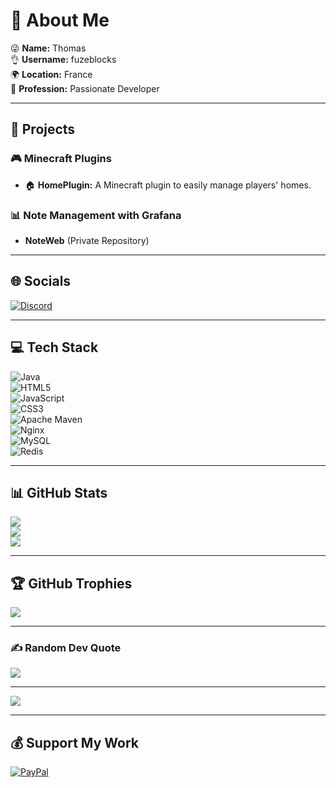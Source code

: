 # 💫 About Me

😜 **Name:** Thomas  
👌 **Username:** fuzeblocks  
🌍 **Location:** France  
💼 **Profession:** Passionate Developer

---

## 🚀 Projects

### 🎮 Minecraft Plugins
- 🏠 **HomePlugin:** A Minecraft plugin to easily manage players' homes.

### 📊 Note Management with Grafana
- **NoteWeb** (Private Repository)

---

## 🌐 Socials

[![Discord](https://img.shields.io/badge/Discord-%237289DA.svg?logo=discord&logoColor=white)](https://discord.gg/incendie_hardi)

---

## 💻 Tech Stack

![Java](https://img.shields.io/badge/java-%23ED8B00.svg?style=for-the-badge&logo=java&logoColor=white)  
![HTML5](https://img.shields.io/badge/html5-%23E34F26.svg?style=for-the-badge&logo=html5&logoColor=white)  
![JavaScript](https://img.shields.io/badge/javascript-%23323330.svg?style=for-the-badge&logo=javascript&logoColor=%23F7DF1E)  
![CSS3](https://img.shields.io/badge/css3-%231572B6.svg?style=for-the-badge&logo=css3&logoColor=white)  
![Apache Maven](https://img.shields.io/badge/Apache%20Maven-C71A36?style=for-the-badge&logo=Apache%20Maven&logoColor=white)  
![Nginx](https://img.shields.io/badge/nginx-%23009639.svg?style=for-the-badge&logo=nginx&logoColor=white)  
![MySQL](https://img.shields.io/badge/mysql-%2300f.svg?style=for-the-badge&logo=mysql&logoColor=white)  
![Redis](https://img.shields.io/badge/redis-%23DD0031.svg?style=for-the-badge&logo=redis&logoColor=white)

---

## 📊 GitHub Stats

![](https://github-readme-stats.vercel.app/api?username=fuzeblocks&theme=dark&hide_border=true&include_all_commits=false&count_private=false)<br/>
![](https://github-readme-streak-stats.herokuapp.com/?user=fuzeblocks&theme=dark&hide_border=true)<br/>
![](https://github-readme-stats.vercel.app/api/top-langs/?username=fuzeblocks&theme=dark&hide_border=true&include_all_commits=false&count_private=false&layout=compact)

---

## 🏆 GitHub Trophies

![](https://github-trophies.vercel.app/?username=fuzeblocks&theme=onedark&no-frame=true&no-bg=false&margin-w=4)

---

### ✍️ Random Dev Quote

![](https://quotes-github-readme.vercel.app/api?type=horizontal&theme=dark)

---

[![](https://visitcount.itsvg.in/api?id=fuzeblocks&icon=0&color=0)](https://visitcount.itsvg.in)

---

## 💰 Support My Work

[![PayPal](https://img.shields.io/badge/PayPal-00457C?style=for-the-badge&logo=paypal&logoColor=white)](https://paypal.me/devEmber)


